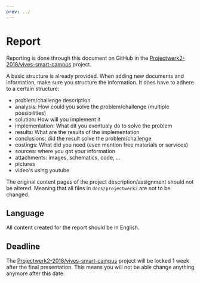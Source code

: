 ```yaml
---
prev: ../
---
```


# Report

Reporting is done through this document on GitHub in the [Projectwerk2-2018/vives-smart-campus](https://github.com/Projectwerk2-2018/vives-smart-campus) project.

A basic structure is already provided. When adding new documents and information, make sure you structure the information. It does have to adhere to a certain structure:

* problem/challenge description
* analysis: How could you solve the problem/challenge (multiple possibilities)
* solution: How will you implement it
* implementation: What dit you eventualy do to solve the problem
* results: What are the results of the implementation
* conclusions: did the result solve the problem/challenge
* costings: What did you need (even mention free materials or services)
* sources: where you got your information
* attachments: images, schematics, code, ...
* pictures
* video's using youtube

The original content pages of the project description/assignment should not be altered. Meaning that all files in `docs/projectwerk2` are not to be changed.

## Language

All content created for the report should be in English.

## Deadline

The [Projectwerk2-2018/vives-smart-campus](https://github.com/Projectwerk2-2018/vives-smart-campus) project will be locked 1 week after the final presentation. This means you will not be able change anything anymore after this date.
